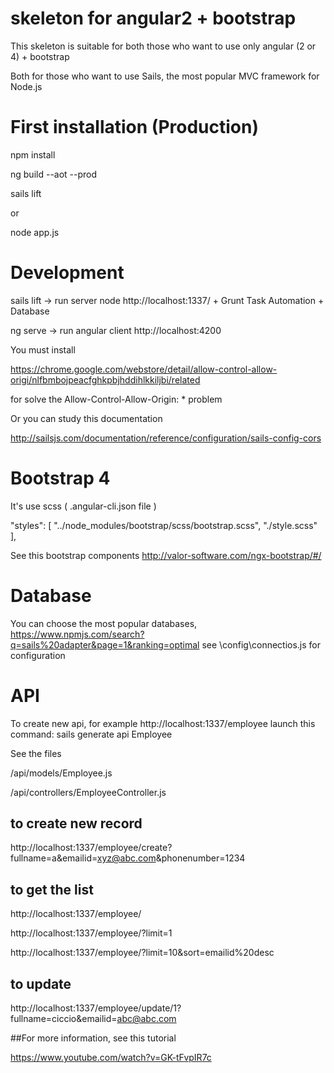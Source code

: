 # skeleton for angular2 + bootstrap
This skeleton is suitable for both those who want to use only angular (2 or 4) + bootstrap

Both for those who want to use Sails, the most popular MVC framework for Node.js

# First installation (Production)

npm install

ng build --aot --prod

sails lift

or

node app.js

# Development
sails lift -> run server node http://localhost:1337/ + Grunt Task Automation + Database

ng serve -> run angular client http://localhost:4200

You must install

https://chrome.google.com/webstore/detail/allow-control-allow-origi/nlfbmbojpeacfghkpbjhddihlkkiljbi/related

for solve the Allow-Control-Allow-Origin: * problem

Or you can study this documentation

http://sailsjs.com/documentation/reference/configuration/sails-config-cors



# Bootstrap 4
It's use scss ( .angular-cli.json file )

"styles": [
  "../node_modules/bootstrap/scss/bootstrap.scss",
  "./style.scss"
],

See this bootstrap components
http://valor-software.com/ngx-bootstrap/#/



# Database
You can choose the most popular databases,
https://www.npmjs.com/search?q=sails%20adapter&page=1&ranking=optimal
see \config\connectios.js for configuration



# API
To create new api, for example http://localhost:1337/employee launch this command:
sails generate api Employee

See the files

/api/models/Employee.js

/api/controllers/EmployeeController.js

## to create new record
http://localhost:1337/employee/create?fullname=a&emailid=xyz@abc.com&phonenumber=1234

## to get the list
http://localhost:1337/employee/

http://localhost:1337/employee/?limit=1

http://localhost:1337/employee/?limit=10&sort=emailid%20desc

## to update
http://localhost:1337/employee/update/1?fullname=ciccio&emailid=abc@abc.com

##For more information, see this tutorial

https://www.youtube.com/watch?v=GK-tFvpIR7c
